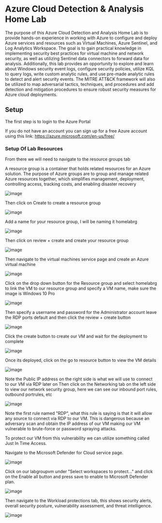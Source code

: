 # Azure Cloud Detection & Analysis Home Lab

The purpose of this Azure Cloud Detection and Analysis Home Lab is to provide hands-on experience in working with Azure to configure and deploy Azure services and resources such as Virtual Machines, Azure Sentinel, and Log Analytics Workspace. The goal is to gain practical knowledge in implementing security best practices for virtual machine and network security, as well as utilizing Sentinel data connectors to forward data for analysis. Additionally, this lab provides an opportunity to explore and learn about Windows security event logs, configure security policies, utilize KQL to query logs, write custom analytic rules, and use pre-made analytic rules to detect and alert security events. The MITRE ATT&CK framework will also be utilized to map adversarial tactics, techniques, and procedures and add detection and mitigation procedures to ensure robust security measures for Azure cloud deployments.

## Setup

The first step is to login to the Azure Portal

If you do not have an account you can sign up for a free Azure account using this link:
https://azure.microsoft.com/en-us/free/

### Setup Of Lab Resources
From there we will need to navigate to the resource groups tab

A resource group is a container that holds related resources for an Azure solution. The purpose of Azure groups are to group and manage related Azure resources together, which simplifies management, deployment, controlling access, tracking costs, and enabling disaster recovery

![image](https://user-images.githubusercontent.com/118394420/221387177-f3f94133-72ef-4fb3-a131-ddf261530c35.png)

Then click on Create to create a resource group

![image](https://user-images.githubusercontent.com/118394420/221387262-11cdfb2f-852c-4db4-a3cd-5709117d0eec.png)

Add a name for your resource group, I will be naming it homelabrg

![image](https://user-images.githubusercontent.com/118394420/221387271-60f4a1f6-1965-4349-8bdd-df2a7a3b1ec7.png)

Then click on review + create and create your resource group

![image](https://user-images.githubusercontent.com/118394420/221387348-3353f52b-06c8-4d40-b9a1-200df9001dff.png)

Then navigate to the virtual machines service page and create an Azure virtual machine

![image](https://user-images.githubusercontent.com/118394420/221387476-4ae4d703-99c7-46a5-ba0b-5bf7269149a5.png)

Click on the drop down button for the Resource group and select homelabrg to link the VM to our resource group and specify a VM name, make sure the image is Windows 10 Pro

![image](https://user-images.githubusercontent.com/118394420/221387598-a5fdbb43-0b31-48f1-bede-fd3c6f345200.png)

Then specify a username and password for the Administrator account leave the RDP ports default and then click the review + create button

![image](https://user-images.githubusercontent.com/118394420/221387662-1c6c6917-c1ac-4c3c-8698-988b5c3e9b5f.png)

Click the create button to create our VM and wait for the deployment to complete

![image](https://user-images.githubusercontent.com/118394420/221387733-732c8c95-61ee-4ac9-86a1-c1f3d071ff4b.png)

Once its deployed, click on the go to resource button to view the VM details

![image](https://user-images.githubusercontent.com/118394420/221387801-eb62fadb-fab1-49fa-ae92-65ec53022b47.png)

Note the Public IP address on the right side is what we will use to connect to our VM via RDP later on
Then click on the Networking tab on the left side to view our network security group, here we can see our inbound port rules, outbound portrules, etc

![image](https://user-images.githubusercontent.com/118394420/221387829-77d58a37-4848-4871-bdc9-23e900100f76.png)

Note the first rule named "RDP", what this rule is saying is that it will allow any source to connect via RDP to our VM. This is dangerous because an adversary scan and obtain the IP address of our VM making our VM vulnerable to brute-force or password spraying attacks.

To protect our VM from this vulnerability we can utilize something called Just In Time Access.

Navigate to the Microsoft Defender for Cloud service page.

![image](https://user-images.githubusercontent.com/118394420/221388084-51f634b3-eb6d-48c8-be16-15a82d77bc58.png)

Click on our labgroupvm under "Select workspaces to protect..." and click on the Enable all button and press save to enable to Microsoft Defender plan.

![image](https://user-images.githubusercontent.com/118394420/221388125-ec48cb22-a968-4e5a-9e7f-5767afc91994.png)

Then navigate to the Workload protections tab, this shows security alerts, overall security posture, vulnerability assessment, and threat intelligence.

![image](https://user-images.githubusercontent.com/118394420/221388240-e206172c-a184-4f72-b38f-017a179f2bd4.png)

